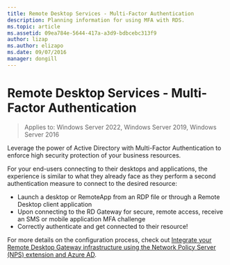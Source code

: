 ```yaml
---
title: Remote Desktop Services - Multi-Factor Authentication
description: Planning information for using MFA with RDS.
ms.topic: article
ms.assetid: 09ea784e-5644-417a-a3d9-bdbcebc313f9
author: lizap
ms.author: elizapo
ms.date: 09/07/2016
manager: dongill
---
```

# Remote Desktop Services - Multi-Factor Authentication

>Applies to: Windows Server 2022, Windows Server 2019, Windows Server 2016

Leverage the power of Active Directory with Multi-Factor Authentication to enforce high security protection of your business resources.

For your end-users connecting to their desktops and applications, the experience is similar to what they already face as they perform a second authentication measure to connect to the desired resource:
- Launch a desktop or RemoteApp from an RDP file or through a Remote Desktop client application
- Upon connecting to the RD Gateway for secure, remote access, receive an SMS or mobile application MFA challenge
- Correctly authenticate and get connected to their resource!

For more details on the configuration process, check out [Integrate your Remote Desktop Gateway infrastructure using the Network Policy Server (NPS) extension and Azure AD](/azure/multi-factor-authentication/nps-extension-remote-desktop-gateway).
